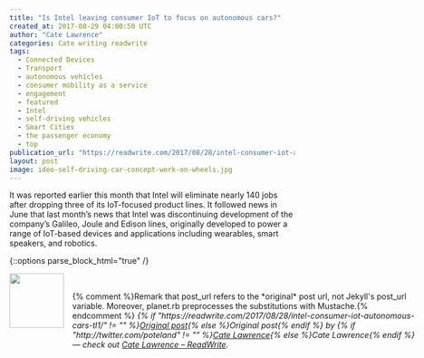 ```yaml
---
title: "Is Intel leaving consumer IoT to focus on autonomous cars?"
created_at: 2017-08-29 04:00:50 UTC
author: "Cate Lawrence"
categories: Cate writing readwrite
tags: 
  - Connected Devices
  - Transport
  - autonomous vehicles
  - consumer mobility as a service
  - engagement
  - featured
  - Intel
  - self-driving vehicles
  - Smart Cities
  - the passenger economy
  - top
publication_url: "https://readwrite.com/2017/08/28/intel-consumer-iot-autonomous-cars-tl1/"
layout: post
image: ideo-self-driving-car-concept-work-on-wheels.jpg
---
```

It was reported earlier this month that&nbsp;Intel will eliminate nearly 140 jobs after dropping three of its IoT-focused product lines. It followed news in June that&nbsp;last month’s news that Intel was discontinuing development&nbsp;of the company’s Galileo, Joule and Edison lines, originally developed to power a range of IoT-based devices and applications including wearables, smart speakers, and robotics.


{::options parse_block_html="true" /}
<div class="author">
   <img src="http://www.rss-specifications.com/rss-spec-rss.gif" style="width: 96px; height: 96;">
   <span style="position: absolute; padding: 32px 15px;">{% comment %}Remark that post_url refers to the *original* post url, not Jekyll's post_url variable. Moreover, planet.rb preprocesses the substitutions with Mustache.{% endcomment %}
      <i>{% if "https://readwrite.com/2017/08/28/intel-consumer-iot-autonomous-cars-tl1/" != "" %}<a href="https://readwrite.com/2017/08/28/intel-consumer-iot-autonomous-cars-tl1/">Original post</a>{% else %}Original post{% endif %} by {% if "http://twitter.com/poteland" != "" %}<a href="http://twitter.com/poteland">Cate Lawrence</a>{% else %}Cate Lawrence{% endif %} &mdash; check out <a href="https://readwrite.com">Cate Lawrence – ReadWrite</a>.</i>
  </span>
</div>
